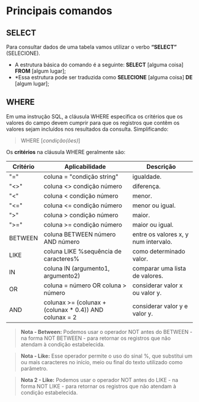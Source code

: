# Principais comandos

## SELECT
Para consultar dados de uma tabela vamos utilizar o verbo **“SELECT”** (SELECIONE).

- A estrutura básica do comando é a seguinte: **SELECT** [alguma coisa] **FROM** [algum lugar];
- *Essa estrutura pode ser traduzida como **SELECIONE** [alguma coisa] **DE** [algum lugar];

## WHERE
Em uma instrução SQL, a cláusula WHERE especifica os critérios que os valores do campo devem cumprir para que os registros que contêm os valores sejam incluídos nos resultados da consulta. Simplificando:

> WHERE [*condição(ões)*]

Os **critérios** na cláusula WHERE geralmente são:

|Critério|Aplicabilidade | Descrição|
|--|--|--|
|"=" | coluna = "condição string" |igualdade.|
|"<>"| coluna <> condição número |diferença.|
|"<" | coluna < condição número |menor.|
|"<="| coluna <= condição número |menor ou igual.|
|">" | coluna > condição número |maior.|
|">="| coluna >= condição número |maior ou igual.|
|BETWEEN| coluna BETWEEN número AND número | entre os valores x, y num intervalo.|
|LIKE| coluna LIKE %sequência de caracteres% | como determinado valor.|
|IN| coluna IN (argumento1, argumento2)| comparar uma lista de valores.|
|OR| coluna = número OR coluna > número | considerar valor x ou valor y.|
|AND| colunax >= (colunax + (colunax * 0.4)) AND colunax = 2| considerar valor y e valor y.| 




> **Nota - Between:** Podemos usar o operador NOT antes do BETWEEN - na forma NOT BETWEEN - para retornar os registros que não atendam à condição estabelecida.

> **Nota - Like:** Esse operador permite o uso do sinal %, que substitui um ou mais caracteres no início, meio ou final do texto utilizado como parâmetro.

> **Nota 2 - Like:** Podemos usar o operador NOT antes do LIKE - na forma NOT LIKE - para retornar os registros que não atendam à condição estabelecida.

